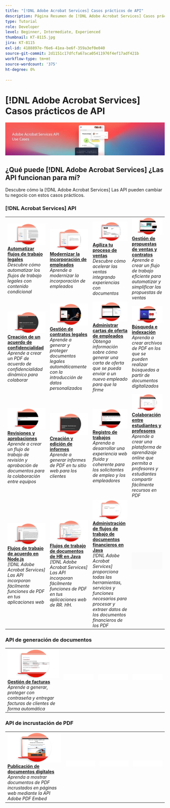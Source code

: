 ```yaml
---
title: "[!DNL Adobe Acrobat Services] Casos prácticos de API"
description: Página Resumen de [!DNL Adobe Acrobat Services] Casos prácticos de API
type: Tutorial
role: Developer
level: Beginner, Intermediate, Experienced
thumbnail: KT-8115.jpg
jira: KT-8115
exl-id: 4188897e-f6e6-41ea-be6f-359a3ef0e040
source-git-commit: 2d1151c17dfcfa67aca05411976f4ef17adf421b
workflow-type: tm+mt
source-wordcount: '375'
ht-degree: 0%

---
```


# [!DNL Adobe Acrobat Services] Casos prácticos de API

![[!DNL Acrobat Services] Banner de caso de uso de API](../assets/usecaseshero.jpg)

## ¿Qué puede [!DNL Adobe Acrobat Services] ¿Las API funcionan para mí?

Descubre cómo la [!DNL Adobe Acrobat Services] Las API pueden cambiar tu negocio con estos casos prácticos.

### [!DNL Acrobat Services] API

<table style="table-layout:fixed">
<tr>
  <td>
    <a href="automatelegalworkflows.md">
      <img alt="Automatizar flujos de trabajo legales" src="assets/automatelegal_thumb.png" />
    </a>
    <div>
    <a href="automatelegalworkflows.md"><strong>Automatizar flujos de trabajo legales</strong></a>
    </div>
    <em>Descubre cómo automatizar los flujos de trabajo legales con contenido condicional</em>
    <br>
  </td>
  <td>
      <a href="employeeonboarding.md">
        <img alt="Modernizar la incorporación de empleados" src="assets/employee_thumb.png" />
      </a>
      <div>
      <a href="employeeonboarding.md"><strong>Modernizar la incorporación de empleados</strong></a>
      </div>
      <em>Aprende a modernizar la incorporación de empleados</em>
      <br>
  </td>
  <td>
      <a href="acceleratesales.md">
        <img alt="Agiliza tu proceso de ventas" src="assets/accsales_thumb.png" />
      </a>
      <div>
      <a href="acceleratesales.md"><strong>Agiliza tu proceso de ventas</strong></a>
      </div>
      <em>Descubre cómo acelerar las ventas integrando experiencias con documentos</em>
      <br>
    </td>
    <td>
      <a href="sales.md">
        <img alt="Gestión de propuestas de ventas y contratos" src="assets/sales_thumb.png" />
      </a>
      <div>
      <a href="sales.md"><strong>Gestión de propuestas de ventas y contratos</strong></a>
      </div>
      <em>Aprende a crear un flujo de trabajo eficiente para automatizar y simplificar las propuestas de ventas</em>
      <br>
    </td>
</tr>
<tr>
  <td>
    <a href="nda.md">
      <img alt="Creación de un acuerdo de confidencialidad" src="assets/nda_thumb.png" />
    </a>
    <div>
    <a href="nda.md"><strong>Creación de un acuerdo de confidencialidad</strong></a>
    </div>
    <em>Aprende a crear un PDF de acuerdo de confidencialidad dinámico para colaborar</em>
    <br>
  </td>
  <td>
    <a href="legal.md">
      <img alt="Gestión de contratos legales" src="assets/legal_thumb.png" />
    </a>
    <div>
    <a href="legal.md"><strong>Gestión de contratos legales</strong></a>
    </div>
    <em>Aprende a generar y proteger documentos legales automáticamente con la introducción de datos personalizados</em>
    <br>
  </td>
  <td>
    <a href="offer.md">
      <img alt="Administrar cartas de oferta de empleados" src="assets/offer_thumb.png" />
    </a>
    <div>
    <a href="offer.md"><strong>Administrar cartas de oferta de empleados</strong></a>
    </div>
    <em>Obtenga información sobre cómo generar una carta de oferta que se pueda enviar a un nuevo empleado para que la firme</em>
    <br>
  </td>
  <td>
    <a href="searching.md">
      <img alt="Búsqueda e indexación" src="assets/searching_thumb.png" />
    </a>
    <div>
    <a href="searching.md"><strong>Búsqueda e indexación</strong></a>
    </div>
    <em>Aprenda a crear archivos de PDF en los que se pueden realizar búsquedas a partir de documentos digitalizados</em>
    <br>
  </td>
</tr>
<tr>
  <td>
    <a href="reviews.md">
      <img alt="Revisiones y aprobaciones" src="assets/reviews_thumb.png" />
    </a>
    <div>
    <a href="reviews.md"><strong>Revisiones y aprobaciones</strong></a>
    </div>
    <em>Aprende a crear un flujo de trabajo de revisión y aprobación de documentos para la colaboración entre equipos</em>
    <br>
  </td>
  <td>
    <a href="reportcreation.md">
      <img alt="Creación y edición de informes" src="assets/report_thumb.png" />
    </a>
    <div>
    <a href="reportcreation.md"><strong>Creación y edición de informes</strong></a>
    </div>
    <em>Aprende a generar informes de PDF en tu sitio web para los clientes</em>
    <br>
  </td>
  <td>
    <a href="jobposting.md">
      <img alt="Registro de trabajos" src="assets/job_thumb.png" />
    </a>
    <div>
    <a href="jobposting.md"><strong>Registro de trabajos</strong></a>
    </div>
    <em>Aprenda a desarrollar una experiencia web fluida y coherente para los solicitantes de empleo y los empleadores</em>
    <br>
  </td>
  <td>
    <a href="educationcollab.md">
      <img alt="Colaboración entre estudiantes y profesores" src="assets/edu_thumb.png" />
    </a>
    <div>
    <a href="educationcollab.md"><strong>Colaboración entre estudiantes y profesores</strong></a>
    </div>
    <em>Aprende a crear una plataforma de aprendizaje online que permita a profesores y estudiantes compartir fácilmente recursos en PDF</em>
    <br>
  </td>
</tr>
<tr>
  <td>
    <a href="AgreementWorkflowsNodejs.md">
      <img alt="Flujos de trabajo de acuerdo en Node.js" src="assets/AWNjs_thumb.png" />
    </a>
    <div>
    <a href="AgreementWorkflowsNodejs.md"><strong>Flujos de trabajo de acuerdo en Node.js</strong></a>
    </div>
    <em>[!DNL Adobe Acrobat Services] Las API incorporan fácilmente funciones de PDF en tus aplicaciones web</em>
    <br>
  </td>
  <td>
    <a href="HRAgreementWorkflowsJava.md">
      <img alt="Flujos de trabajo de documentos de HR en Java" src="assets/HRWJ_thumb.png" />
    </a>
    <div>
    <a href="HRAgreementWorkflowsJava.md"><strong>Flujos de trabajo de documentos de HR en Java</strong></a>
    </div>
    <em>[!DNL Adobe Acrobat Services] Las API incorporan fácilmente funciones de PDF en tus aplicaciones web de RR. HH.</em>
    <br>
  </td>
  <td>
    <a href="FinanceWorkflowsJava.md">
      <img alt="Administración de flujos de trabajo de documentos financieros en Java" src="assets/FAWJ_thumb.png" />
    </a>
    <div>
    <a href="FinanceWorkflowsJava.md"><strong>Administración de flujos de trabajo de documentos financieros en Java</strong></a>
    </div>
    <em>[!DNL Adobe Acrobat Services] proporciona todas las herramientas, servicios y funciones necesarios para procesar y extraer datos de los documentos financieros de los PDF</em>
    <br>
  </td>
  <td>
    <img alt="Separador" src="../assets/GrayBanner_Placeholder.png" />
    <div>
    <br>
  </td>
</tr>
</table>

### API de generación de documentos

<table style="table-layout:fixed">
<tr>
  <td>
    <a href="invoices.md">
      <img alt="Gestión de facturas" src="assets/invoices_thumb.png" />
    </a>
    <div>
    <a href="invoices.md"><strong>Gestión de facturas</strong></a>
    </div>
    <em>Aprende a generar, proteger con contraseña y entregar facturas de clientes de forma automática</em>
    <br>
  </td>
  <td>
    <img alt="Separador" src="../assets/WhiteBanner_Placeholder.png" />
    <div>
    <br>
  </td>
  <td>
    <img alt="Separador" src="../assets/WhiteBanner_Placeholder.png" />
    <div>
    <br>
  </td>
  <td>
    <img alt="Separador" src="../assets/WhiteBanner_Placeholder.png" />
    <div>
    <br>
  </td>
</tr>
</table>

### API de incrustación de PDF

<table style="table-layout:fixed">
<tr>
   <td>
    <a href="ddppdfembedapi.md">
      <img alt="Publicación de documentos digitales" src="assets/ddp_thumb.png" />
    </a>
    <div>
    <a href="ddppdfembedapi.md"><strong>Publicación de documentos digitales</strong></a>
    </div>
    <em>Aprenda a mostrar documentos de PDF incrustados en páginas web mediante la API Adobe PDF Embed</em>
    <br>
  </td>
  <td>
    <img alt="Separador" src="../assets/WhiteBanner_Placeholder.png" />
    <div>
    <br>
  </td>
  <td>
    <img alt="Separador" src="../assets/WhiteBanner_Placeholder.png" />
    <div>
    <br>
  </td>
  <td>
    <img alt="Separador" src="../assets/WhiteBanner_Placeholder.png" />
    <div>
    <br>
  </td>
</tr>
</table>